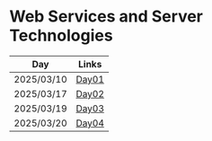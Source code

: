 # Web Services and Server Technologies
| Day  | Links|
|----------|----------|
|2025/03/10 |[Day01](https://github.com/pavani2118/Design-and-Analysis-of-Algorithms/tree/main/Day01)  |
|2025/03/17 |[Day02](https://github.com/pavani2118/IT2234-WEB-SERVICE-PRACTICAL/tree/main/Day02) |
|2025/03/19 |[Day03](https://github.com/pavani2118/IT2234-WEB-SERVICE-PRACTICAL/tree/main/Day03) |
|2025/03/20 |[Day04](https://github.com/pavani2118/IT2234-WEB-SERVICE-PRACTICAL/tree/main/Day04) |

